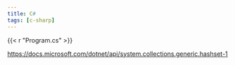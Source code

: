 ```yaml
---
title: C#
tags: [c-sharp]
---
```


{{< r "Program.cs" >}}

<https://docs.microsoft.com/dotnet/api/system.collections.generic.hashset-1>
